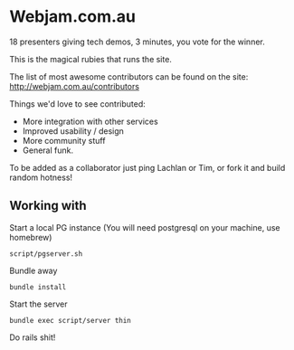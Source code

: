 # Webjam.com.au

18 presenters giving tech demos, 3 minutes, you vote for the winner.

This is the magical rubies that runs the site.

The list of most awesome contributors can be found on the site:
http://webjam.com.au/contributors

Things we'd love to see contributed:
 * More integration with other services
 * Improved usability / design
 * More community stuff
 * General funk.

To be added as a collaborator just ping Lachlan or Tim, or fork it and build random hotness!

## Working with

Start a local PG instance (You will need postgresql on your machine, use homebrew)

    script/pgserver.sh

Bundle away

    bundle install

Start the server

    bundle exec script/server thin


Do rails shit!
